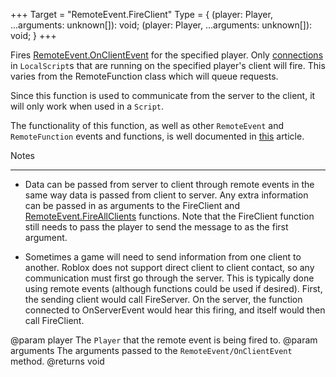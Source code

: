 +++
Target = "RemoteEvent.FireClient"
Type = { (player: Player, ...arguments: unknown[]): void; (player: Player, ...arguments: unknown[]): void; }
+++

Fires [RemoteEvent.OnClientEvent](https://developer.roblox.com/api-reference/event/RemoteEvent/OnClientEvent) for the specified player.  Only [connections][1] in `LocalScript`s that are running on the specified player's client will fire. This varies from the RemoteFunction class which will queue requests.Since this function is used to communicate from the server to the client, it will only work when used in a `Script`.The functionality of this function, as well as other `RemoteEvent` and `RemoteFunction` events and functions, is well documented in [this][2] article.Notes---------- - Data can be passed from server to client through remote events in the same way data is passed from client to server. Any extra information can be passed in as arguments to the FireClient and [RemoteEvent.FireAllClients](https://developer.roblox.com/api-reference/function/RemoteEvent/FireAllClients) functions. Note that the FireClient function still needs to pass the player to send the message to as the first argument. - Sometimes a game will need to send information from one client to another. Roblox does not support direct client to client contact, so any communication must first go through the server. This is typically done using remote events (although functions could be used if desired). First, the sending client would call FireServer. On the server, the function connected to OnServerEvent would hear this firing, and itself would then call FireClient.[1]: https://developer.roblox.com/api-reference/datatype/RBXScriptConnection[2]: https://developer.roblox.com/articles/Remote-Functions-and-Events@param player The `Player` that the remote event is being fired to.@param arguments The arguments passed to the `RemoteEvent/OnClientEvent` method.@returns void